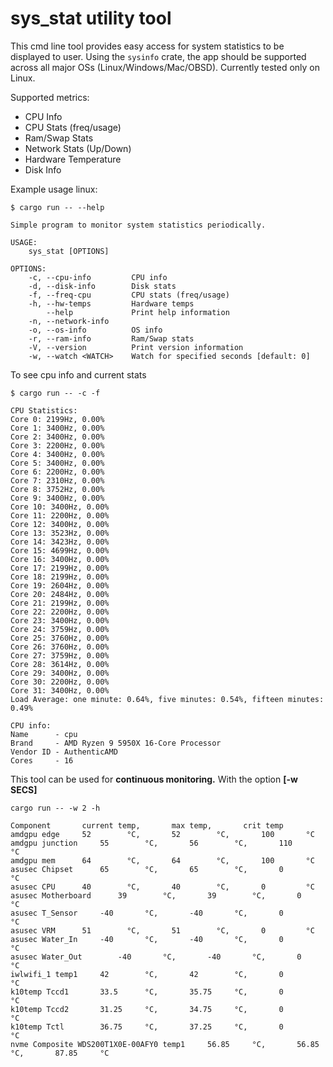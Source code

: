 # sys_stat utility tool

This cmd line tool provides easy access for system statistics to be displayed to user. Using the `sysinfo` crate, the app should be supported across all major OSs (Linux/Windows/Mac/OBSD). Currently tested only on Linux.

Supported metrics:

  * CPU Info
  * CPU Stats (freq/usage)
  * Ram/Swap Stats
  * Network Stats (Up/Down)
  * Hardware Temperature
  * Disk Info

Example usage linux:
```SHELL
$ cargo run -- --help

Simple program to monitor system statistics periodically.

USAGE:
    sys_stat [OPTIONS]

OPTIONS:
    -c, --cpu-info         CPU info
    -d, --disk-info        Disk stats
    -f, --freq-cpu         CPU stats (freq/usage)
    -h, --hw-temps         Hardware temps
        --help             Print help information
    -n, --network-info     
    -o, --os-info          OS info
    -r, --ram-info         Ram/Swap stats
    -V, --version          Print version information
    -w, --watch <WATCH>    Watch for specified seconds [default: 0]
```
To see cpu info and current stats
```SHELL
$ cargo run -- -c -f

CPU Statistics:
Core 0: 2199Hz, 0.00%
Core 1: 3400Hz, 0.00%
Core 2: 3400Hz, 0.00%
Core 3: 2200Hz, 0.00%
Core 4: 3400Hz, 0.00%
Core 5: 3400Hz, 0.00%
Core 6: 2200Hz, 0.00%
Core 7: 2310Hz, 0.00%
Core 8: 3752Hz, 0.00%
Core 9: 3400Hz, 0.00%
Core 10: 3400Hz, 0.00%
Core 11: 2200Hz, 0.00%
Core 12: 3400Hz, 0.00%
Core 13: 3523Hz, 0.00%
Core 14: 3423Hz, 0.00%
Core 15: 4699Hz, 0.00%
Core 16: 3400Hz, 0.00%
Core 17: 2199Hz, 0.00%
Core 18: 2199Hz, 0.00%
Core 19: 2604Hz, 0.00%
Core 20: 2484Hz, 0.00%
Core 21: 2199Hz, 0.00%
Core 22: 2200Hz, 0.00%
Core 23: 3400Hz, 0.00%
Core 24: 3759Hz, 0.00%
Core 25: 3760Hz, 0.00%
Core 26: 3760Hz, 0.00%
Core 27: 3759Hz, 0.00%
Core 28: 3614Hz, 0.00%
Core 29: 3400Hz, 0.00%
Core 30: 2200Hz, 0.00%
Core 31: 3400Hz, 0.00%
Load Average: one minute: 0.64%, five minutes: 0.54%, fifteen minutes: 0.49%

CPU info:
Name      - cpu
Brand     - AMD Ryzen 9 5950X 16-Core Processor
Vendor ID - AuthenticAMD
Cores     - 16
```
This tool can be used for **continuous monitoring.** With the option **[-w SECS]**
```SHELL
cargo run -- -w 2 -h

Component		current temp,		max temp,		crit temp
amdgpu edge		52        °C,		52        °C,		100       °C
amdgpu junction		55        °C,		56        °C,		110       °C
amdgpu mem		64        °C,		64        °C,		100       °C
asusec Chipset		65        °C,		65        °C,		0         °C
asusec CPU		40        °C,		40        °C,		0         °C
asusec Motherboard		39        °C,		39        °C,		0         °C
asusec T_Sensor		-40       °C,		-40       °C,		0         °C
asusec VRM		51        °C,		51        °C,		0         °C
asusec Water_In		-40       °C,		-40       °C,		0         °C
asusec Water_Out		-40       °C,		-40       °C,		0         °C
iwlwifi_1 temp1		42        °C,		42        °C,		0         °C
k10temp Tccd1		33.5      °C,		35.75     °C,		0         °C
k10temp Tccd2		31.25     °C,		34.75     °C,		0         °C
k10temp Tctl		36.75     °C,		37.25     °C,		0         °C
nvme Composite WDS200T1X0E-00AFY0 temp1		56.85     °C,		56.85     °C,		87.85     °C
